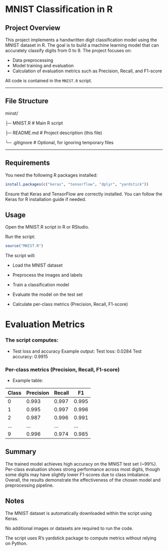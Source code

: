 # MNIST Classification in R

## Project Overview
This project implements a handwritten digit classification model using the MNIST dataset in R. The goal is to build a machine learning model that can accurately classify digits from 0 to 9. The project focuses on:

- Data preprocessing
- Model training and evaluation
- Calculation of evaluation metrics such as Precision, Recall, and F1-score

All code is contained in the `MNIST.R` script.

---

## File Structure
minst/

├─ MNIST.R # Main R script

├─ README.md # Project description (this file)

└─ .gitignore # Optional, for ignoring temporary files

---

## Requirements
You need the following R packages installed:

```r
install.packages(c("keras", "tensorflow", "dplyr", "yardstick"))
```
Ensure that Keras and TensorFlow are correctly installed. You can follow the Keras for R installation guide
 if needed.

## Usage

Open the MNIST.R script in R or RStudio.

Run the script:

```r
source("MNIST.R")
```

The script will:

 - Load the MNIST dataset

 - Preprocess the images and labels

 - Train a classification model

 - Evaluate the model on the test set

 - Calculate per-class metrics (Precision, Recall, F1-score)



# Evaluation Metrics
  ### The script computes:
 - Test loss and accuracy
      Example output:
        Test loss: 0.0284
        Test accuracy: 0.9915


  ### Per-class metrics (Precision, Recall, F1-score)
 - Example table:

| Class | Precision | Recall | F1    |
|-------|-----------|--------|-------|
| 0     | 0.993     | 0.997  | 0.995 |
| 1     | 0.995     | 0.997  | 0.996 |
| 2     | 0.987     | 0.996  | 0.991 |
| …     | …         | …      | …     |
| 9     | 0.996     | 0.974  | 0.985 |




##  Summary

The trained model achieves high accuracy on the MNIST test set (~99%).
Per-class evaluation shows strong performance across most digits, though some digits may have slightly lower F1-scores due to class imbalance. Overall, the results demonstrate the effectiveness of the chosen model and preprocessing pipeline.



## Notes

The MNIST dataset is automatically downloaded within the script using Keras.

No additional images or datasets are required to run the code.

The script uses R’s yardstick package to compute metrics without relying on Python.
